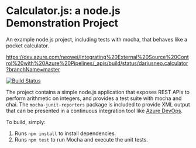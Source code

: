 Calculator.js: a node.js Demonstration Project
==============================================
An example node.js project, including tests with mocha, that behaves like
a pocket calculator.

https://dev.azure.com/neowei/Integrating%20External%20Source%20Control%20with%20Azure%20Pipelines/_apis/build/status/dariusneo.calculator?branchName=master

[![Build Status](https://dev.azure.com/neowei/Integrating%20External%20Source%20Control%20with%20Azure%20Pipelines/_apis/build/status/dariusneo.calculator?branchName=master)](https://dev.azure.com/neowei/Integrating%20External%20Source%20Control%20with%20Azure%20Pipelines/_build/latest?definitionId=6&branchName=master)

The project contains a simple node.js application that exposes REST APIs
to perform arithmetic on integers, and provides a test suite with mocha
and chai.  The `mocha-junit-reporters` package is included to provide XML
output that can be presented in a continuous integration tool like
[Azure DevOps](https://azure.com/devops).

To build, simply:

1. Runs `npm install` to install dependencies.
2. Runs `npm test` to run Mocha and execute the unit tests.

